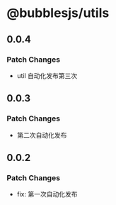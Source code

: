 # @bubblesjs/utils

## 0.0.4

### Patch Changes

- util 自动化发布第三次

## 0.0.3

### Patch Changes

- 第二次自动化发布

## 0.0.2

### Patch Changes

- fix: 第一次自动化发布

